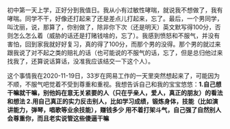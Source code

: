 初中第一天上学，正好分到我值日。我从小有过敏性哮喘，就说我不想做了，我有哮喘。同学不干，好像还打起来了还是差点儿打起来，忘了。最后，一个男同学，叫沈丽，说，那算了，你别做了，除非你下次（还是明天）英文默写得100分，否则怎么怎么着（威胁的话还是打赌钱啥的，忘了）。我感到愤怒和不服气，并没有害怕，回到家我就好好复习，真的得了100分，而那个男的没得。那个男的就过来跟我说了对不起之类的赔礼的话（也可能说的不服气的话，忘了，但是总归他过来找我了，还算说话算话，没准我应该结交一下这个人）。

这个事情我在2020-11-19日，33岁在网易工作的一天里突然想起来了，可能因为不顺，不服气吧觉着不受到尊重和重视。我想告诉自己和我的宝宝悠悠：**1.自己想干嘛就干嘛，别他妈在意无关紧要的人（只在乎亲人，爱人，真正的朋友）的看法和想法
2.用自己真正的实力反击别人，比如学习成绩，锻炼身体，技能（比如演讲能力，弹琴，唱歌等业余技能），赚钱多少 用不着打架斗气，自己强了自然别人会尊重你，而且老实说管这些傻逼干嘛**